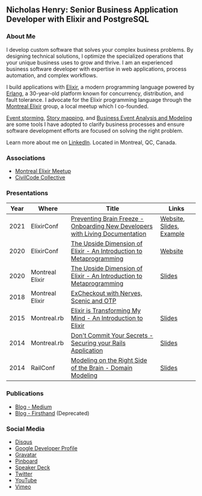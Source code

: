 ## Nicholas Henry: Senior Business Application Developer with Elixir and PostgreSQL

### About Me

I develop custom software that solves your complex business problems. By designing technical solutions, I optimize the specialized operations that your unique business uses to grow and thrive. I am an experienced business software developer with expertise in web applications, process automation, and complex workflows.

I build applications with [Elixir](https://elixir-lang.org), a modern programming language powered by [Erlang](https://www.erlang.org), a 30-year-old platform known for concurrency, distribution, and fault tolerance. I advocate for the Elixir programming language through the [Montreal Elixir](https://www.montrealelixir.ca) group, a local meetup which I co-founded.

[Event storming](https://www.eventstorming.com), [Story mapping](https://www.jpattonassociates.com/the-new-backlog/), and [Business Event Analysis and Modeling](https://modelstorming.com) are some tools I have adopted to clarify business processes and ensure software development efforts are focused on solving the right problem.

Learn more about me on [LinkedIn](https://www.linkedin.com/in/nicholasjhenry/). Located in Montreal, QC, Canada.

### Associations

* [Montreal Elixir Meetup](https://www.montrealelixir.ca)
* [CivilCode Collective](https://www.civilcode.io)

### Presentations

| Year |      Where      |                                                            Title                                                             |                                                                                                                        Links                                                                                                                        |
| ---- | --------------- | ---------------------------------------------------------------------------------------------------------------------------- | --------------------------------------------------------------------------------------------------------------------------------------------------------------------------------------------------------------------------------------------------- |
| 2021 | ElixirConf      | [Preventing Brain Freeze - Onboarding New Developers with Living Documentation](https://www.youtube.com/watch?v=EMWWv6RyqMc) | [Website](https://2021.elixirconf.com/#nicholas-henry), [Slides](https://speakerdeck.com/nicholasjhenry/preventing-brain-freeze-onboarding-new-developers-with-living-documentation), [Example](https://github.com/nicholasjhenry/pockets_platform) |
| 2020 | ElixirConf      | [The Upside Dimension of Elixir - An Introduction to Metaprogramming](https://www.youtube.com/watch?v=EFAgc7YqDP8)           | [Website](https://2020.elixirconf.com/#nicholas-henry)                                                                                                                                                                                              |
| 2020 | Montreal Elixir | [The Upside Dimension of Elixir - An Introduction to Metaprogramming](https://www.youtube.com/watch?v=xj6yNzcGlEE)           | [Slides](https://speakerdeck.com/nicholasjhenry/the-upside-down-dimension-of-elixir-an-introduction-to-metaprogramming)                                                                                                                             |
| 2018 | Montreal Elixir | [ExCheckout with Nerves, Scenic and OTP](https://www.youtube.com/playlist?list=PLe07JYpYU5F08hA5AyxKQRGzX3POgTBjn)           |                                                                                                                                                                                                                                                     |
| 2015 | Montreal.rb     | [Elixir is Transforming My Mind - An Introduction to Elixir](https://vimeo.com/148664265)                                    | [Slides](https://speakerdeck.com/nicholasjhenry/how-elixir-is-transforming-my-mind)                                                                                                                                                                 |
| 2014 | Montreal.rb     | [Don't Commit Your Secrets - Securing your Rails Application](https://vimeo.com/98544062)                                    | [Slides](https://speakerdeck.com/nicholasjhenry/dont-commit-your-secrets)                                                                                                                                                                           |
| 2014 | RailConf        | [Modeling on the Right Side of the Brain - Domain Modeling](https://www.youtube.com/watch?v=ABIvpz50cKU)                     | [Slides](https://speakerdeck.com/nicholasjhenry/modeling-on-the-right-side-of-the-brain)                                                                                                                                                            |

### Publications

* [Blog - Medium](https://medium.com/@nicholasjhenry)
* [Blog - Firsthand](http://blog.firsthand.ca) (Deprecated)

### Social Media

* [Disqus](https://disqus.com/by/nicholasjhenry/)
* [Google Developer Profile](https://g.dev/nicholasjhenry)
* [Gravatar](https://en.gravatar.com/nicholasjhenry)
* [Pinboard](https://pinboard.in/u:nicholasjhenry)
* [Speaker Deck](https://speakerdeck.com/nicholasjhenry)
* [Twitter](https://twitter.com/nicholasjhenry)
* [YouTube](https://www.youtube.com/channel/UCNEhwreU783o8dI8B1PH_AQ/playlists?view=1&sort=lad&flow=grid)
* [Vimeo](https://vimeo.com/nicholasjhenry)

<!--
**nicholasjhenry/nicholasjhenry** is a ✨ _special_ ✨ repository because its `README.md` (this file) appears on your GitHub profile.

Here are some ideas to get you started:

- 🔭 I’m currently working on ...
- 🌱 I’m currently learning ...
- 👯 I’m looking to collaborate on ...
- 🤔 I’m looking for help with ...
- 💬 Ask me about ...
- 📫 How to reach me: ...
- 😄 Pronouns: ...
- ⚡ Fun fact: ...
-->
